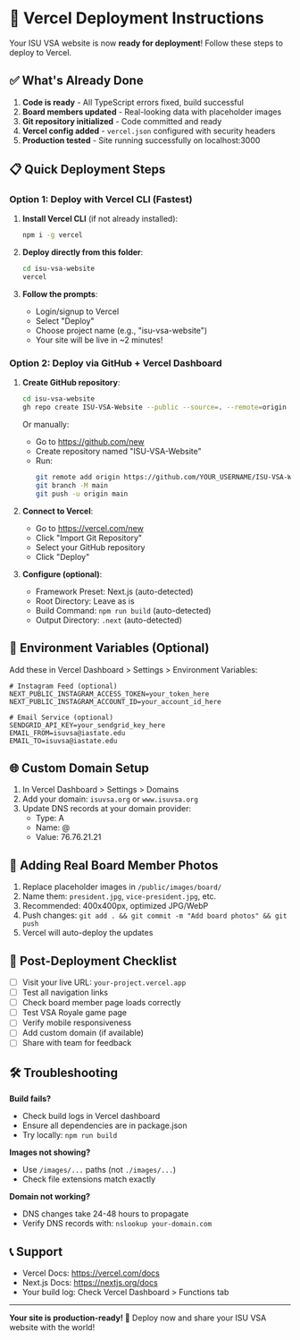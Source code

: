 # 🚀 Vercel Deployment Instructions

Your ISU VSA website is now **ready for deployment**! Follow these steps to deploy to Vercel.

## ✅ What's Already Done

1. **Code is ready** - All TypeScript errors fixed, build successful
2. **Board members updated** - Real-looking data with placeholder images
3. **Git repository initialized** - Code committed and ready
4. **Vercel config added** - `vercel.json` configured with security headers
5. **Production tested** - Site running successfully on localhost:3000

## 📋 Quick Deployment Steps

### Option 1: Deploy with Vercel CLI (Fastest)

1. **Install Vercel CLI** (if not already installed):

   ```bash
   npm i -g vercel
   ```

2. **Deploy directly from this folder**:

   ```bash
   cd isu-vsa-website
   vercel
   ```

3. **Follow the prompts**:
   - Login/signup to Vercel
   - Select "Deploy"
   - Choose project name (e.g., "isu-vsa-website")
   - Your site will be live in ~2 minutes!

### Option 2: Deploy via GitHub + Vercel Dashboard

1. **Create GitHub repository**:

   ```bash
   cd isu-vsa-website
   gh repo create ISU-VSA-Website --public --source=. --remote=origin --push
   ```

   Or manually:

   - Go to https://github.com/new
   - Create repository named "ISU-VSA-Website"
   - Run:
     ```bash
     git remote add origin https://github.com/YOUR_USERNAME/ISU-VSA-Website.git
     git branch -M main
     git push -u origin main
     ```

2. **Connect to Vercel**:

   - Go to https://vercel.com/new
   - Click "Import Git Repository"
   - Select your GitHub repository
   - Click "Deploy"

3. **Configure (optional)**:
   - Framework Preset: Next.js (auto-detected)
   - Root Directory: Leave as is
   - Build Command: `npm run build` (auto-detected)
   - Output Directory: `.next` (auto-detected)

## 🔐 Environment Variables (Optional)

Add these in Vercel Dashboard > Settings > Environment Variables:

```env
# Instagram Feed (optional)
NEXT_PUBLIC_INSTAGRAM_ACCESS_TOKEN=your_token_here
NEXT_PUBLIC_INSTAGRAM_ACCOUNT_ID=your_account_id_here

# Email Service (optional)
SENDGRID_API_KEY=your_sendgrid_key_here
EMAIL_FROM=isuvsa@iastate.edu
EMAIL_TO=isuvsa@iastate.edu
```

## 🌐 Custom Domain Setup

1. In Vercel Dashboard > Settings > Domains
2. Add your domain: `isuvsa.org` or `www.isuvsa.org`
3. Update DNS records at your domain provider:
   - Type: A
   - Name: @
   - Value: 76.76.21.21

## 📸 Adding Real Board Member Photos

1. Replace placeholder images in `/public/images/board/`
2. Name them: `president.jpg`, `vice-president.jpg`, etc.
3. Recommended: 400x400px, optimized JPG/WebP
4. Push changes: `git add . && git commit -m "Add board photos" && git push`
5. Vercel will auto-deploy the updates

## 🎯 Post-Deployment Checklist

- [ ] Visit your live URL: `your-project.vercel.app`
- [ ] Test all navigation links
- [ ] Check board member page loads correctly
- [ ] Test VSA Royale game page
- [ ] Verify mobile responsiveness
- [ ] Add custom domain (if available)
- [ ] Share with team for feedback

## 🛠 Troubleshooting

**Build fails?**

- Check build logs in Vercel dashboard
- Ensure all dependencies are in package.json
- Try locally: `npm run build`

**Images not showing?**

- Use `/images/...` paths (not `./images/...`)
- Check file extensions match exactly

**Domain not working?**

- DNS changes take 24-48 hours to propagate
- Verify DNS records with: `nslookup your-domain.com`

## 📞 Support

- Vercel Docs: https://vercel.com/docs
- Next.js Docs: https://nextjs.org/docs
- Your build log: Check Vercel Dashboard > Functions tab

---

**Your site is production-ready! 🎉** Deploy now and share your ISU VSA website with the world!

